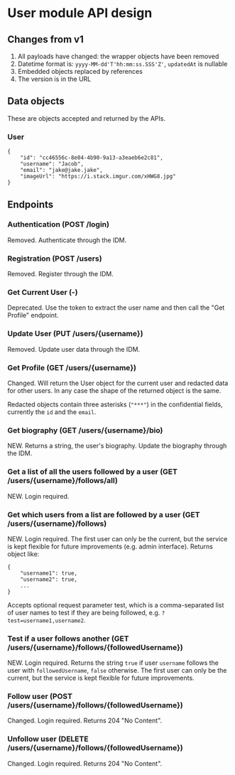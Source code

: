 # User module API design

## Changes from v1

1. All payloads have changed: the wrapper objects have been removed
2. Datetime format is: `yyyy-MM-dd'T'hh:mm:ss.SSS'Z'`, `updatedAt` is nullable
3. Embedded objects replaced by references
4. The version is in the URL

## Data objects

These are objects accepted and returned by the APIs.

### User

	{
		"id": "cc46556c-8e04-4b90-9a13-a3eaeb6e2c81",
		"username": "Jacob",
		"email": "jake@jake.jake",
		"imageUrl": "https://i.stack.imgur.com/xHWG8.jpg"
	}

## Endpoints

### Authentication (POST /login)

Removed. Authenticate through the IDM.

### Registration (POST /users)

Removed. Register through the IDM.

### Get Current User (-)

Deprecated. Use the token to extract the user name and then call the "Get Profile" endpoint.

### Update User (PUT /users/{username})

Removed. Update user data through the IDM.

### Get Profile (GET /users/{username})

Changed. Will return the User object for the current user and redacted data for other users. In any case the shape of the returned object is the same.

Redacted objects contain three asterisks (`"***"`) in the confidential fields, currently the `id` and the `email`.

### Get biography (GET /users/{username}/bio)

NEW. Returns a string, the user's biography. Update the biography through the IDM.

### Get a list of all the users followed by a user (GET /users/{username}/follows/all)

NEW. Login required.

### Get which users from a list are followed by a user (GET /users/{username}/follows)

NEW. Login required. The first user can only be the current, but the service is kept flexible for future improvements (e.g. admin interface).
Returns object like:

	{
		"username1": true,
		"username2": true,
		...
	}

Accepts optional request parameter test, which is a comma-separated list of user names to test if they are being followed,
e.g. `?test=username1,username2`.

### Test if a user follows another (GET /users/{username}/follows/{followedUsername})

NEW. Login required. Returns the string `true` if user `username` follows the user with `followedUsername`, `false` otherwise.
The first user can only be the current, but the service is kept flexible for future improvements.

### Follow user (POST /users/{username}/follows/{followedUsername})

Changed. Login required. Returns 204 "No Content".

### Unfollow user (DELETE /users/{username}/follows/{followedUsername})

Changed. Login required. Returns 204 "No Content".
